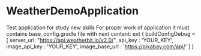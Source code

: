 # WeatherDemoApplication
Test application for study new skills
For proper work of application it must contains base_config.gradle file with next content:
ext {
    buildConfigDebug = [
            server_url: "https://api.weatherbit.io/v2.0/",
            api_key : 'YOUR_KEY',
            image_api_key : 'YOUR_KEY',
            image_base_url : 'https://pixabay.com/api/'
    ]
}
